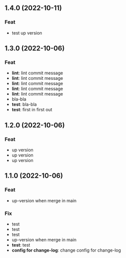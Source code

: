 ## 1.4.0 (2022-10-11)

### Feat

- test up version

## 1.3.0 (2022-10-06)

### Feat

- **lint**: lint commit message
- **lint**: lint commit message
- **lint**: lint commit message
- **lint**: lint commit message
- **lint**: lint commit message
- bla-bla
- **test**: bla-bla
- **test**: first in first out

## 1.2.0 (2022-10-06)

### Feat

- up version
- up version
- up version

## 1.1.0 (2022-10-06)

### Feat

- up-version when merge in main

### Fix

- test
- test
- test
- up-version when merge in main
- **test**: test
- **config for change-log**: change config for change-log
